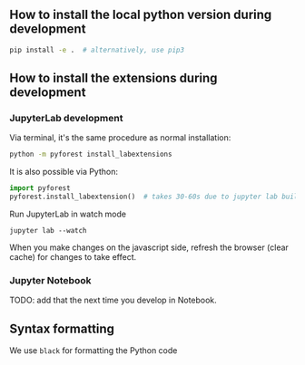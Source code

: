 
## How to install the local python version during development
```bash
pip install -e .  # alternatively, use pip3
```

## How to install the extensions during development

### JupyterLab development

Via terminal, it's the same procedure as normal installation:

```bash
python -m pyforest install_labextensions
```

It is also possible via Python:
```python
import pyforest
pyforest.install_labextension()  # takes 30-60s due to jupyter lab build
```

Run JupyterLab in watch mode
```
jupyter lab --watch
```

When you make changes on the javascript side, refresh the browser (clear cache) for changes to take effect.
### Jupyter Notebook

TODO: add that the next time you develop in Notebook.

## Syntax formatting
We use `black` for formatting the Python code
